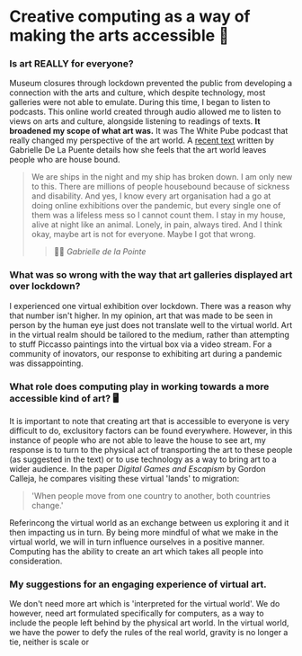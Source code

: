 # Creative computing as a way of making the arts accessible 🎨



### Is art REALLY for everyone?

Museum closures through lockdown prevented the public from developing a connection with the arts and culture, which despite technology, most galleries were not able to emulate.  During this time, I began to listen to podcasts. This online world created through audio allowed me to listen to views on arts and culture, alongside listening to readings of texts. **It broadened my scope of what art was.** It was The White Pube podcast that really changed my perspective of the art world. A [recent text](https://www.thewhitepube.co.uk/love-letter-to-the-art-world) written by Gabrielle De La Puente details how she feels that the art world leaves people who are house bound. 

> We are ships in the night and my ship has broken down. I am only new to this. There are millions of people housebound because of sickness and disability. And yes, I know every art organisation had a go at doing online exhibitions over the pandemic, but every single one of them was a lifeless mess so I cannot count them. I stay in my house, alive at night like an animal. Lonely, in pain, always tired. And I think okay, maybe art is not for everyone. Maybe I got that wrong. 
>> 👯‍♂️ *Gabrielle de la Pointe*


### What was so wrong with the way that art galleries displayed art over lockdown? 

I experienced one virtual exhibition over lockdown. There was a reason why that number isn't higher. In my opinion, art that was made to be seen in person by the human eye just does not translate well to the virtual world. Art in the virtual realm should be tailored to the medium, rather than attempting to stuff Piccasso paintings into the virtual box via a video stream. For a community of inovators, our response to exhibiting art during a pandemic was dissappointing.

### What role does computing play in working towards a more accessible kind of art? 🖥

It is important to note that creating art that is accessible to everyone is very difficult to do, exclusitory factors can be found everywhere. However, in this instance of people who are not able to leave the house to see art, my response is to turn to the physical act of transporting the art to these people (as suggested in the text) or to use technology as a way to bring art to a wider audience. In the paper *Digital Games and Escapism* by Gordon Calleja, he compares visiting these virtual 'lands' to migration:

> 'When people move from one country to another, both countries change.'

Referincong the virtual world as an exchange between us exploring it and it then impacting us in turn. By being more mindful of what we make in the virtual world, we will in turn influence ourselves in a positive manner. Computing has the ability to create an art which takes all people into consideration. 

### My suggestions for an engaging experience of virtual art. 

We don't need more art which is 'interpreted for the virtual world'. We do however, need art formulated specifically for computers, as a way to include the people left behind by the physical art world. In the virtual world, we have the power to defy the rules of the real world, gravity is no longer a tie, neither is scale or 






